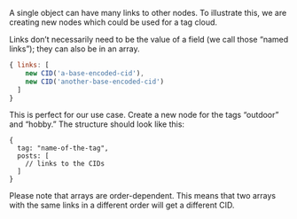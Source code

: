 A single object can have many links to other nodes. To illustrate this, we are creating new nodes which could be used for a tag cloud.

Links don’t necessarily need to be the value of a field (we call those “named links”); they can also be in an array.

```javascript
{ links: [
    new CID('a-base-encoded-cid'),
    new CID('another-base-encoded-cid')
  ]
}
```

This is perfect for our use case. Create a new node for the tags “outdoor” and “hobby.” The structure should look like this:

```javavscript
{
  tag: "name-of-the-tag",
  posts: [
    // links to the CIDs
  ]
}
```

Please note that arrays are order-dependent. This means that two arrays with the same links in a different order will get a different CID.
